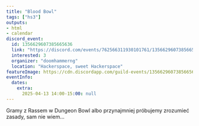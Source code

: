 ```yaml
---
title: "Blood Bowl"
tags: ["hs3"]
outputs:
- html
- calendar
discord_event:
  id: 1356629607385665636
  link: "https://discord.com/events/762566311930101761/1356629607385665636"
  interested: 3
  organizer: "doomhammerng"
  location: "Hackerspace, sweet Hackerspace"
featureImage: https://cdn.discordapp.com/guild-events/1356629607385665636/a19d3f08f60a5c550595bd527d5d4236.png?size=1024
eventInfo:
  dates:
    extra:
      2025-04-13 14:00-15:00: null
---
```

Gramy z Rassem w Dungeon Bowl albo przynajmniej próbujemy zrozumieć zasady, sam nie wiem...
